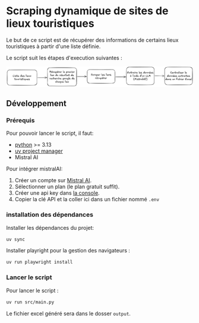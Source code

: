 # Scraping dynamique de sites de lieux touristiques

Le but de ce script est de récupérer des informations de certains lieux touristiques à partir d'une liste définie.

Le script suit les étapes d'execution suivantes :

!["étapes d'execution"](docs/assets/flow-scraping.png)

## Développement

### Prérequis

Pour pouvoir lancer le script, il faut:

* [python](https://www.python.org/downloads/) >= 3.13
* [uv project manager](https://docs.astral.sh/uv/guides/install-python/)
* Mistral AI

Pour intégrer mistralAI:
1. Créer un compte sur [Mistral AI](https://auth.mistral.ai/ui/registration).
2. Sélectionner un plan (le plan gratuit suffit).
3. Créer une api key dans [la console](https://console.mistral.ai/api-keys).
4. Copier la clé API et la coller ici dans un fichier nommé `.env`

### installation des dépendances

Installer les dépendances du projet:
```bash
uv sync
```

Installer playright pour la gestion des navigateurs :

```bash
uv run playwright install
```


### Lancer le script

Pour lancer le script :
```bash
uv run src/main.py
```

Le fichier excel généré sera dans le dosser `output`.